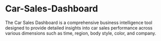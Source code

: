 # Car-Sales-Dashboard
The Car Sales Dashboard is a comprehensive business intelligence tool designed to provide detailed insights into car sales performance across various dimensions such as time, region, body style, color, and company.
